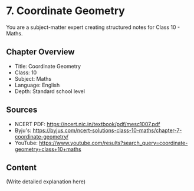 # 7. Coordinate Geometry

You are a subject-matter expert creating structured notes for Class 10 - Maths.

## Chapter Overview
- Title: Coordinate Geometry
- Class: 10
- Subject: Maths
- Language: English
- Depth: Standard school level

## Sources
- NCERT PDF: https://ncert.nic.in/textbook/pdf/mesc1007.pdf
- Byju's: https://byjus.com/ncert-solutions-class-10-maths/chapter-7-coordinate-geometry/
- YouTube: https://www.youtube.com/results?search_query=coordinate-geometry+class+10+maths

## Content
(Write detailed explanation here)
